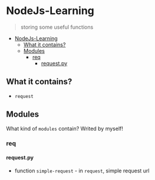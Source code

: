 # NodeJs-Learning
> storing some useful functions

<!-- TOC -->

- [NodeJs-Learning](#nodejs-learning)
  - [What it contains?](#what-it-contains)
  - [Modules](#modules)
    - [req](#req)
      - [request.py](#requestpy)

<!-- /TOC -->

## What it contains?

* `request`

## Modules

What kind of `modules` contain? Writed by myself!

### req

#### request.py

* function `simple-request` - in `request`, simple request url